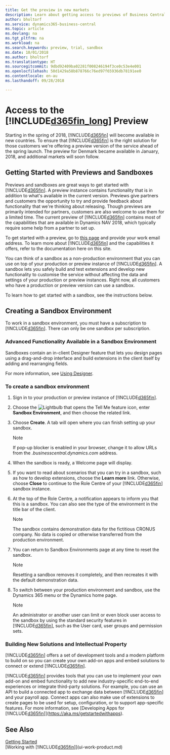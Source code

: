 ```yaml
---
title: Get the preview in new markets
description: Learn about getting access to previews of Business Central.
author: bholtorf
ms.service: dynamics365-business-central
ms.topic: article
ms.devlang: na
ms.tgt_pltfrm: na
ms.workload: na
ms.search.keywords: preview, trial, sandbox
ms.date: 10/01/2018
ms.author: bholtorf
ms.translationtype: HT
ms.sourcegitcommit: 9dbd92409ba02281f008246194f3ce0c53e4e001
ms.openlocfilehash: 50d1429a58b878766c76ed97f65936db78191ee0
ms.contentlocale: en-au
ms.lasthandoff: 09/28/2018

---
```

# <a name="access-to-the-included365finlongincludesd365finlongmdmd-preview"></a>Access to the [!INCLUDE[d365fin_long](includes/d365fin_long_md.md)] Preview
Starting in the spring of 2018, [!INCLUDE[d365fin](includes/d365fin_md.md)] will become available in new countries. To ensure that [!INCLUDE[d365fin](includes/d365fin_md.md)] is the right solution for those customers we're offering a preview version of the service ahead of the spring launch. The preview for Denmark became available in January, 2018, and additional markets will soon follow.  

## <a name="getting-started-with-previews-and-sandboxes"></a>Getting Started with Previews and Sandboxes
Previews and sandboxes are great ways to get started with [!INCLUDE[d365fin](includes/d365fin_md.md)]. A preview instance contains functionality that is in addition to what's available in the current version. Previews give partners and customers the opportunity to try and provide feedback about functionality that we're thinking about releasing. Though previews are primarily intended for partners, customers are also welcome to use them for a limited time. The current preview of [!INCLUDE[d365fin](includes/d365fin_md.md)] contains most of the capabilities that are available in Dynamics NAV 2018, which typically require some help from a partner to set up.

To get started with a preview, go to [this page](https://go.microsoft.com/fwlink/?linkid=866045) and provide your work email address. To learn more about [!INCLUDE[d365fin](includes/d365fin_md.md)] and the capabilities it offers, refer to the documentation here on this site.

You can think of a sandbox as a non-production environment that you can use on top of your production or preview instance of [!INCLUDE[d365fin](includes/d365fin_md.md)]. A sandbox lets you safely build and test extensions and develop new functionality to customise the service without affecting the data and settings of your production or preview instances. Right now, all customers who have a production or preview version can use a sandbox.

To learn how to get started with a sandbox, see the instructions below.

## <a name="creating-a-sandbox-environment"></a>Creating a Sandbox Environment
To work in a sandbox environment, you must have a subscription to [!INCLUDE[d365fin](includes/d365fin_md.md)]. There can only be one sandbox per subscription.

### <a name="advanced-functionality-available-in-a-sandbox-environment"></a>Advanced Functionality Available in a Sandbox Environment
Sandboxes contain an in-client Designer feature that lets you design pages using a drag-and-drop interface and build extensions in the client itself by adding and rearranging fields.

For more information, see [Using Designer](https://docs.microsoft.com/en-us/dynamics-nav/developer/devenv-inclient-designer).

### <a name="to-create-a-sandbox-environment"></a>To create a sandbox environment
1.  Sign in to your production or preview instance of [!INCLUDE[d365fin](includes/d365fin_md.md)].  
2.  Choose the ![Lightbulb that opens the Tell Me feature](media/ui-search/search_small.png "Tell me what you want to do") icon, enter **Sandbox Environment**, and then choose the related link.
3.  Choose **Create**. A tab will open where you can finish setting up your sandbox.

    > [!Note]
    > If pop-up blocker is enabled in your browser, change it to allow URLs from the *.businesscentral.dynamics.com* address.  

4.  When the sandbox is ready, a Welcome page will display.  
5.  If you want to read about scenarios that you can try in a sandbox, such as how to develop extensions, choose the **Learn more** link. Otherwise, choose **Close** to continue to the Role Centre of your [!INCLUDE[d365fin](includes/d365fin_md.md)] sandbox instance.  
6.  At the top of the Role Centre, a notification appears to inform you that this is a sandbox. You can also see the type of the environment in the title bar of the client.

    > [!Note]
    > The sandbox contains demonstration data for the fictitious CRONUS company. No data is copied or otherwise transferred from the production environment.  

7.  You can return to Sandbox Environments page at any time to reset the sandbox.

    > [!Note]
    > Resetting a sandbox removes it completely, and then recreates it with the default demonstration data.  

8.  To switch between your production environment and sandbox, use the Dynamics 365 menu or the Dynamics home page.

    > [!Note]
    > An administrator or another user can limit or even block user access to the sandbox by using the standard security features in [!INCLUDE[d365fin](includes/d365fin_md.md)], such as the User card, user groups and permission sets.  

### <a name="building-new-solutions-and-intellectual-property"></a>Building New Solutions and Intellectual Property
[!INCLUDE[d365fin](includes/d365fin_md.md)] offers a set of development tools and a modern platform to build on so you can create your own add-on apps and embed solutions to connect or extend [!INCLUDE[d365fin](includes/d365fin_md.md)].

[!INCLUDE[d365fin](includes/d365fin_md.md)] provides tools that you can use to implement your own add-on and embed functionality to add new industry-specific end-to-end experiences or integrate third-party solutions. For example, you can use an API to build a connected app to exchange data between [!INCLUDE[d365fin](includes/d365fin_md.md)] and your payroll app. Connect apps can also make use of extensions to create pages to be used for setup, configuration, or to support app-specific features. For more information, see [Developing Apps for [!INCLUDE[d365fin](includes/d365fin_md.md)]](https://aka.ms/getstartedwithapps).

## <a name="see-also"></a>See Also
[Getting Started](product-get-started.md)  
[Working with [!INCLUDE[d365fin](includes/d365fin_md.md)]](ui-work-product.md)  

